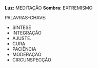 **Luz:** MEDITAÇÃO
**Sombra:** EXTREMISMO

PALAVRAS-CHAVE:
- SÍNTESE
- INTEGRAÇÃO
- AJUSTE.
- CURA
- PACIÊNCIA
- MODERAÇÃO
- CIRCUNSPECÇÃO
